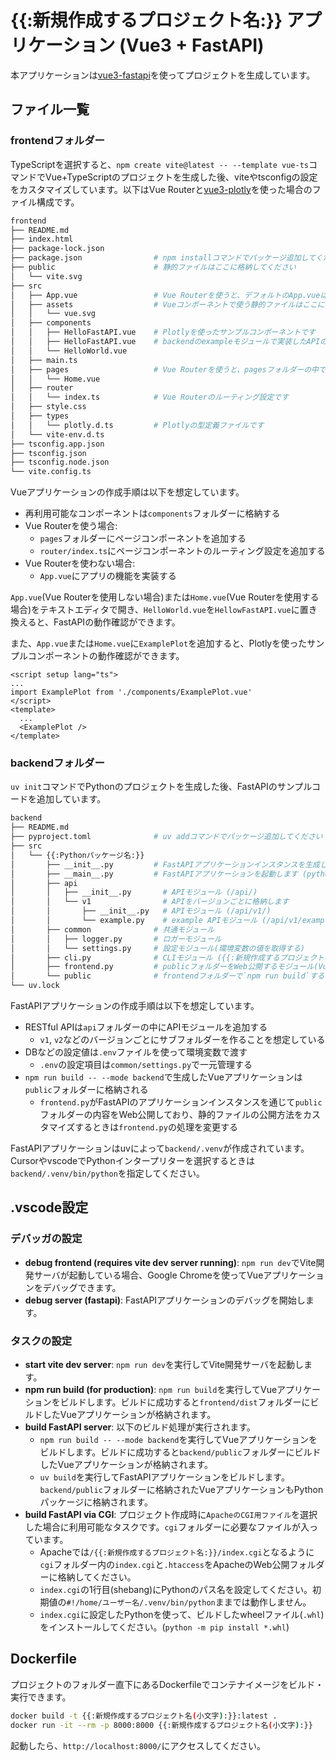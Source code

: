 # {{:新規作成するプロジェクト名:}} アプリケーション (Vue3 + FastAPI)

本アプリケーションは[vue3-fastapi](https://github.com/yamakox/vue3-fastapi)を使ってプロジェクトを生成しています。

## ファイル一覧

### frontendフォルダー

TypeScriptを選択すると、`npm create vite@latest -- --template vue-ts`コマンドでVue+TypeScriptのプロジェクトを生成した後、viteやtsconfigの設定をカスタマイズしています。以下はVue Routerと[vue3-plotly](https://www.npmjs.com/package/@yamakox/vue3-plotly)を使った場合のファイル構成です。

```bash -c "tree -I '.venv|node_modules|__pycache__' frontend"
frontend
├── README.md
├── index.html
├── package-lock.json
├── package.json                # npm installコマンドでパッケージ追加してください
├── public                      # 静的ファイルはここに格納してください
│   └── vite.svg
├── src
│   ├── App.vue                 # Vue Routerを使うと、デフォルトのApp.vueはHome.vueに移動します
│   ├── assets                  # Vueコンポーネントで使う静的ファイルはここに格納してください
│   │   └── vue.svg
│   ├── components
│   │   ├── HelloFastAPI.vue    # Plotlyを使ったサンプルコンポーネントです
│   │   ├── HelloFastAPI.vue    # backendのexampleモジュールで実装したAPIのサンプルコンポーネントです
│   │   └── HelloWorld.vue
│   ├── main.ts
│   ├── pages                   # Vue Routerを使うと、pagesフォルダーの中でページ用コンポーネントを格納します
│   │   └── Home.vue
│   ├── router
│   │   └── index.ts            # Vue Routerのルーティング設定です
│   ├── style.css
│   ├── types
│   │   └── plotly.d.ts         # Plotlyの型定義ファイルです
│   └── vite-env.d.ts
├── tsconfig.app.json
├── tsconfig.json
├── tsconfig.node.json
└── vite.config.ts
```

Vueアプリケーションの作成手順は以下を想定しています。

- 再利用可能なコンポーネントは`components`フォルダーに格納する
- Vue Routerを使う場合:
  - `pages`フォルダーにページコンポーネントを追加する
  - `router/index.ts`にページコンポーネントのルーティング設定を追加する
- Vue Routerを使わない場合:
  - `App.vue`にアプリの機能を実装する

`App.vue`(Vue Routerを使用しない場合)または`Home.vue`(Vue Routerを使用する場合)をテキストエディタで開き、`HelloWorld.vue`を`HellowFastAPI.vue`に置き換えると、FastAPIの動作確認ができます。

また、`App.vue`または`Home.vue`に`ExamplePlot`を追加すると、Plotlyを使ったサンプルコンポーネントの動作確認ができます。

```App.vue
<script setup lang="ts">
...
import ExamplePlot from './components/ExamplePlot.vue'
</script>
<template>
  ...
  <ExamplePlot />
</template>
```

### backendフォルダー

`uv init`コマンドでPythonのプロジェクトを生成した後、FastAPIのサンプルコードを追加しています。

```bash -c "tree -I '.venv|node_modules|__pycache__' backend"
backend
├── README.md
├── pyproject.toml              # uv addコマンドでパッケージ追加してください
├── src
│   └── {{:Pythonパッケージ名:}}
│       ├── __init__.py         # FastAPIアプリケーションインスタンスを生成します(create_app関数)
│       ├── __main__.py         # FastAPIアプリケーションを起動します (python -m {{:Pythonパッケージ名:}})
│       ├── api
│       │   ├── __init__.py       # APIモジュール (/api/)
│       │   └── v1                # APIをバージョンごとに格納します
│       │       ├── __init__.py   # APIモジュール (/api/v1/)
│       │       └── example.py    # example APIモジュール (/api/v1/example)
│       ├── common              # 共通モジュール
│       │   ├── logger.py       # ロガーモジュール
│       │   └── settings.py     # 設定モジュール(環境変数の値を取得する)
│       ├── cli.py              # CLIモジュール ({{:新規作成するプロジェクト名(小文字):}}-cli)
│       ├── frontend.py         # publicフォルダーをWeb公開するモジュール(Vue Routerに対応)
│       └── public              # frontendフォルダーで`npm run build`すると生成されます
└── uv.lock
```

FastAPIアプリケーションの作成手順は以下を想定しています。

- RESTful APIは`api`フォルダーの中にAPIモジュールを追加する
  - `v1`, `v2`などのバージョンごとにサブフォルダーを作ることを想定している
- DBなどの設定値は`.env`ファイルを使って環境変数で渡す
  - `.env`の設定項目は`common/settings.py`で一元管理する
- `npm run build -- --mode backend`で生成したVueアプリケーションは`public`フォルダーに格納される
  - `frontend.py`がFastAPIのアプリケーションインスタンスを通じて`public`フォルダーの内容をWeb公開しており、静的ファイルの公開方法をカスタマイズするときは`frontend.py`の処理を変更する

FastAPIアプリケーションはuvによって`backend/.venv`が作成されています。CursorやvscodeでPythonインタープリターを選択するときは`backend/.venv/bin/python`を指定してください。

## .vscode設定

### デバッガの設定

- **debug frontend (requires vite dev server running)**: `npm run dev`でVite開発サーバが起動している場合、Google Chromeを使ってVueアプリケーションをデバッグできます。
- **debug server (fastapi)**: FastAPIアプリケーションのデバッグを開始します。

### タスクの設定

- **start vite dev server**: `npm run dev`を実行してVite開発サーバを起動します。
- **npm run build (for production)**: `npm run build`を実行してVueアプリケーションをビルドします。ビルドに成功すると`frontend/dist`フォルダーにビルドしたVueアプリケーションが格納されます。
- **build FastAPI server**: 以下のビルド処理が実行されます。
  - `npm run build -- --mode backend`を実行してVueアプリケーションをビルドします。ビルドに成功すると`backend/public`フォルダーにビルドしたVueアプリケーションが格納されます。
  - `uv build`を実行してFastAPIアプリケーションをビルドします。`backend/public`フォルダーに格納されたVueアプリケーションもPythonパッケージに格納されます。
- **build FastAPI via CGI**: プロジェクト作成時に`ApacheのCGI用ファイル`を選択した場合に利用可能なタスクです。`cgi`フォルダーに必要なファイルが入っています。
  - Apacheでは`/{{:新規作成するプロジェクト名:}}/index.cgi`となるように`cgi`フォルダー内の`index.cgi`と`.htaccess`をApacheのWeb公開フォルダーに格納してください。
  - `index.cgi`の1行目(shebang)にPythonのパス名を設定してください。初期値の`#!/home/ユーザー名/.venv/bin/python`ままでは動作しません。
  - `index.cgi`に設定したPythonを使って、ビルドしたwheelファイル(`.whl`)をインストールしてください。(`python -m pip install *.whl`)

## Dockerfile

プロジェクトのフォルダー直下にあるDockerfileでコンテナイメージをビルド・実行できます。

```bash
docker build -t {{:新規作成するプロジェクト名(小文字):}}:latest .
docker run -it --rm -p 8000:8000 {{:新規作成するプロジェクト名(小文字):}}
```

起動したら、`http://localhost:8000/`にアクセスしてください。
